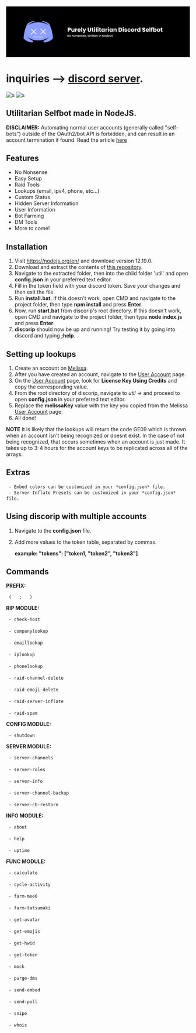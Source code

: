 ![discorip](./resources/banner.jpg)
# inquiries --> [discord server](https://discord.gg/jnENWWp). 
![s](https://img.shields.io/badge/release-v2.1-blue) ![s](https://img.shields.io/badge/last&nbsp;commit-january&nbsp;21,&nbsp;2021-blue)

## Utilitarian Selfbot made in NodeJS.

**DISCLAIMER:** Automating normal user accounts (generally called "self-bots") outside of the OAuth2/bot API is forbidden, and can result in an account termination if found. Read the article [here](https://support.discord.com/hc/en-us/articles/115002192352-Automated-user-accounts-self-bots-)

## Features
- No Nonsense
- Easy Setup
- Raid Tools
- Lookups (email, ipv4, phone, etc...)
- Custom Status
- Hidden Server Information
- User Information
- Bot Farming
- DM Tools
- More to come!

## Installation 

1. Visit https://nodejs.org/en/ and download version 12.19.0.
2. Download and extract the contents of [this repository](https://github.com/audioo/discorip/).
3. Navigate to the extracted folder, then into the child folder 'util' and open **config.json** in your preferred text editor.
4. Fill in the token field with your discord token. Save your changes and then exit the file.
5. Run **install.bat**. If this doesn't work, open CMD and navigate to the project folder, then type **npm install** and press **Enter**.
6. Now, run **start.bat** from discorip's root directory. If this doesn't work, open CMD and navigate to the project folder, then type **node index.js** and press **Enter**.
7. **discorip** should now be up and running! Try testing it by going into discord and typing **;help**.

## Setting up lookups

1. Create an account on [Melissa](https://www.melissa.com/).
2. After you have created an account, navigate to the [User Account](https://www.melissa.com/user/user_account.aspx) page.
3. On the [User Account](https://www.melissa.com/user/user_account.aspx) page, look for **License Key Using Credits** and copy the corresponding value.
4. From the root directory of discorip, navigate to *util* -> and proceed to open **config.json** in your preferred text editor.
5. Replace the **melissaKey** value with the key you copied from the Melissa [User Account](https://www.melissa.com/user/user_account.aspx) page.
6. All done!

**NOTE**
It is likely that the lookups will return the code GE09 which is thrown when an account isn't being recognized or doesnt exist. In the case of not being recognized, that occurs sometimes when an account is just made. It takes up to 3-4 hours for the account keys to be replicated across all of the arrays.

## Extras

     - Embed colors can be customized in your *config.json* file.
     - Server Inflate Presets can be customized in your *config.json* file.

## Using discorip with multiple accounts

1. Navigate to the **config.json** file.
2. Add more values to the token table, separated by commas.

      **example: "tokens": ‎‎["token1, "token2", "token3"]‎‎**

## Commands
**PREFIX:** 
     
     (   ;   )

**RIP MODULE:**
     
     - check-host
     
     - companylookup
     
     - emaillookup
     
     - iplookup
     
     - phonelookup
     
     - raid-channel-delete
     
     - raid-emoji-delete
     
     - raid-server-inflate
     
     - raid-spam

**CONFIG MODULE:**
     
     - shutdown

**SERVER MODULE:**
     
     - server-channels
     
     - server-roles
     
     - server-info
     
     - server-channel-backup
     
     - server-cb-restore

**INFO MODULE:**
     
     - about
     
     - help
     
     - uptime
     
**FUNC MODULE:**
     
     - calculate
     
     - cycle-activity
     
     - farm-mee6
     
     - farm-tatsumaki
     
     - get-avatar
     
     - get-emojis
     
     - get-hwid
     
     - get-token
     
     - mock
     
     - purge-dms
     
     - send-embed
     
     - send-poll
     
     - snipe
     
     - whois
     

